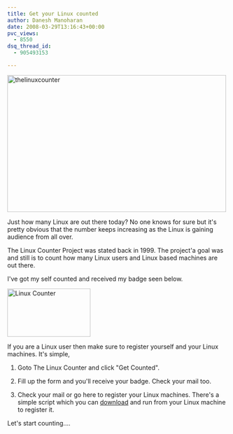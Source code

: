 ```yaml
---
title: Get your Linux counted
author: Danesh Manoharan
date: 2008-03-29T13:16:43+00:00
pvc_views:
  - 8550
dsq_thread_id:
  - 905493153

---
```

[<img loading="lazy" src="http://farm3.static.flickr.com/2258/2370336745_6d3ae7a618.jpg" alt="thelinuxcounter" border="0" height="313" width="500" />][1]

Just how many Linux are out there today? No one knows for sure but it's pretty obvious that the number keeps increasing as the Linux is gaining audience from all over.

The Linux Counter Project was stated back in 1999. The project'a goal was and still is to count how many Linux users and Linux based machines are out there.

I've got my self counted and received my badge seen below.

[<img loading="lazy" src="http://farm3.static.flickr.com/2420/2371142216_9473647267_o.png" alt="Linux Counter" border="0" height="110" width="190" />][2]

If you are a Linux user then make sure to register yourself and your Linux machines. It's simple,

1. Goto The Linux Counter and click "Get Counted".

2. Fill up the form and you'll receive your badge. Check your mail too.

3. Check your mail or go here to register your Linux machines. There's a simple script which you can [download][3] and run from your Linux machine to register it.

Let's start counting....

 [1]: http://www.flickr.com/photos/dannyportal/2370336745/ "thelinuxcounter by vwvr9, on Flickr"
 [2]: http://counter.li.org/ "The Linux Counter "
 [3]: http://counter.li.org/scripts/